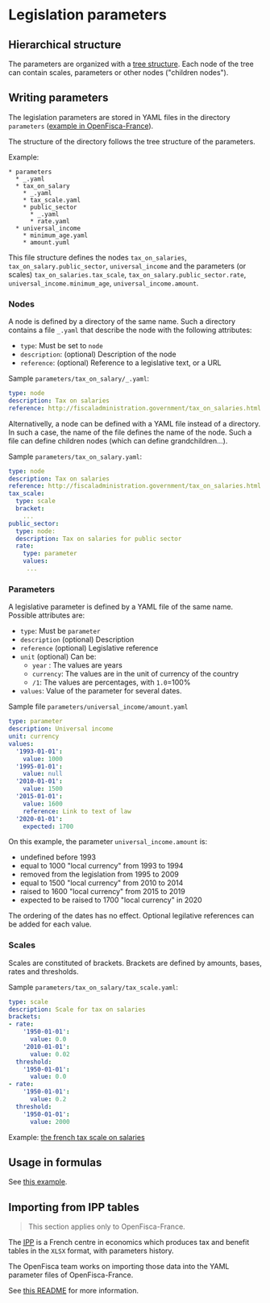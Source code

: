 # Legislation parameters


## Hierarchical structure

The parameters are organized with a [tree structure](https://en.wikipedia.org/wiki/Tree_structure). Each node of the tree can contain scales, parameters or other nodes ("children nodes").


## Writing parameters

The legislation parameters are stored in YAML files in the directory `parameters` ([example in OpenFisca-France](https://github.com/openfisca/openfisca-france/blob/master/openfisca_france/parameters)).

The structure of the directory follows the tree structure of the parameters.

Example:
```
* parameters
  * _.yaml
  * tax_on_salary
    * _.yaml
    * tax_scale.yaml
    * public_sector
      * _.yaml
      * rate.yaml
  * universal_income
    * minimum_age.yaml
    * amount.yuml
```
This file structure defines the nodes `tax_on_salaries`, `tax_on_salary.public_sector`, `universal_income` and the parameters (or scales) `tax_on_salaries.tax_scale`, `tax_on_salary.public_sector.rate`, `universal_income.minimum_age`, `universal_income.amount`.

### Nodes

A node is defined by a directory of the same name. Such a directory contains a file `_.yaml` that describe the node with the following attributes:
* `type`: Must be set to `node`
* `description`: (optional) Description of the node
* `reference`: (optional) Reference to a legislative text, or a URL

Sample `parameters/tax_on_salary/_.yaml`:
```yaml 
type: node
description: Tax on salaries
reference: http://fiscaladministration.government/tax_on_salaries.html
```

Alternativelly, a node can be defined with a YAML file instead of a directory. In such a case, the name of the file defines the name of the node. Such a file can define children nodes (which can define grandchildren...).

Sample `parameters/tax_on_salary.yaml`:
```yaml
type: node
description: Tax on salaries
reference: http://fiscaladministration.government/tax_on_salaries.html
tax_scale:
  type: scale
  bracket:
    ...
public_sector:
  type: node:
  description: Tax on salaries for public sector
  rate:
    type: parameter
    values:
     ...
```

### Parameters

A legislative parameter is defined by a YAML file of the same name. Possible attributes are:
* `type`: Must be `parameter`
* `description` (optional) Description
* `reference` (optional) Legislative reference
* `unit` (optional) Can be:
  - `year` : The values are years
  - `currency`: The values are in the unit of currency of the country
  - `/1`: The values are percentages, with `1.0`=100%
* `values`: Value of the parameter for several dates.

Sample file `parameters/universal_income/amount.yaml`
```yaml
type: parameter
description: Universal income
unit: currency
values:
  '1993-01-01':
    value: 1000
  '1995-01-01':
    value: null
  '2010-01-01':
    value: 1500
  '2015-01-01':
    value: 1600
    reference: Link to text of law
  '2020-01-01':
    expected: 1700
```

On this example, the parameter `universal_income.amount` is:
* undefined before 1993
* equal to 1000 "local currency" from 1993 to 1994
* removed from the legislation from 1995 to 2009
* equal to 1500 "local currency" from 2010 to 2014
* raised to 1600 "local currency" from 2015 to 2019
* expected to be raised to 1700 "local currency" in 2020

The ordering of the dates has no effect. Optional legilative references can be added for each value.

### Scales

Scales are constituted of brackets. Brackets are defined by amounts, bases, rates and thresholds.

Sample `parameters/tax_on_salary/tax_scale.yaml`:
```yaml
type: scale
description: Scale for tax on salaries
brackets:
- rate:
    '1950-01-01':
      value: 0.0
    '2010-01-01':
      value: 0.02
  threshold:
    '1950-01-01':
      value: 0.0
- rate:
    '1950-01-01':
      value: 0.2
  threshold:
    '1950-01-01':
      value: 2000
```

Example: [the french tax scale on salaries](https://legislation.openfisca.fr/parameters/impot_revenu.bareme)


## Usage in formulas

See [this example](./10_basic_example.md#example-with-legislation-parameters).


## Importing from IPP tables

> This section applies only to OpenFisca-France.

The [<abbr title="Institut des politiques publiques">IPP</abbr>](http://www.ipp.eu/) is a French centre in economics which produces tax and benefit tables in the `XLSX` format, with parameters history.

The OpenFisca team works on importing those data into the YAML parameter files of OpenFisca-France.

See [this README](https://github.com/openfisca/openfisca-france/tree/master/openfisca_france/scripts/parameters/baremes_ipp) for more information.
